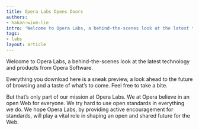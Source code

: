 ```yaml
---
title: Opera Labs Opens Doors
authors:
- hakon-wium-lie
intro: 'Welcome to Opera Labs, a behind-the-scenes look at the latest technology and products from Opera Software.'
tags:
- labs
layout: article
---
```


Welcome to Opera Labs, a behind-the-scenes look at the latest technology and products from Opera Software.

Everything you download here is a sneak preview, a look ahead to the future of browsing and a taste of what’s to come. Feel free to take a bite.

But that’s only part of our mission at Opera Labs. We at Opera believe in an open Web for everyone. We try hard to use open standards in everything we do. We hope Opera Labs, by providing active encouragement for standards, will play a vital role in shaping an open and shared future for the Web.